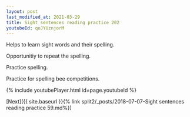 ```yaml
---
layout: post
last_modified_at: 2021-03-29
title: Sight sentences reading practice 202
youtubeId: qoJYUznjorM
---
```

 
 
Helps to learn sight words and their spelling.

Opportunitiy to repeat the spelling. 

Practice spelling. 
 
Practice for spelling bee competitions. 
 
{% include youtubePlayer.html id=page.youtubeId %}
 
 

[Next]({{ site.baseurl }}{% link  split2/_posts/2018-07-07-Sight sentences reading practice 59.md%})
 
